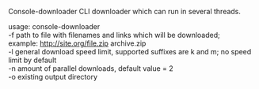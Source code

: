 Console-downloader
CLI downloader which can run in several threads.<br />

usage: console-downloader<br />
 -f <arg>   path to file with filenames and links which will be
            downloaded;<br />
            example: http://site.org/file.zip archive.zip<br />
 -l <arg>   general download speed limit, supported suffixes are k and m; no
            speed limit by default<br />
 -n <arg>   amount of parallel downloads, default value = 2<br />
 -o <arg>   existing output directory<br />

